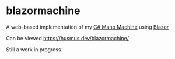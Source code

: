 # blazormachine

A web-based implementation of my [C# Mano Machine](https://github.com/Husmus00/Mano-Machine-CSharp/) using [Blazor](https://dotnet.microsoft.com/en-us/apps/aspnet/web-apps/blazor) 

Can be viewed https://husmus.dev/blazormachine/

Still a work in progress.
